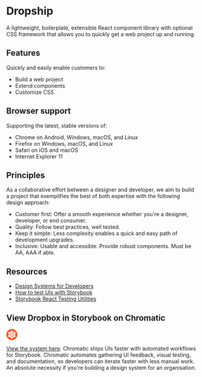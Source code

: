 # Dropship

A lightweight, boilerplate, extensible React component library with optional CSS
framework that allows you to quickly get a web project up and running.

## Features

Quickly and easily enable customers to:

- Build a web project
- Extend components
- Customize CSS

## Browser support

Supporting the latest, stable versions of:

- Chrome on Android, Windows, macOS, and Linux
- Firefox on Windows, macOS, and Linux
- Safari on iOS and macOS
- Internet Explorer 11

## Principles

As a collaborative effort between a designer and developer, we aim to build a
project that exemplifies the best of both expertise with the following design
approach:

- Customer first: Offer a smooth experience whether you're a designer,
  developer, or end consumer.
- Quality: Follow best practices, well tested.
- Keep it simple: Less complexity enables a quick and easy path of development
  upgrades.
- Inclusive: Usable and accessible. Provide robust components. Must be AA, AAA
  if able.

## Resources

- [Design Systems for Developers](https://storybook.js.org/tutorials/design-systems-for-developers/react/en/introduction/)
- [How to test UIs with Storybook](https://storybook.js.org/docs/react/writing-tests/introduction)
- [Storybook React Testing Utilities](https://storybook.js.org/addons/@storybook/testing-react)

## View Dropbox in Storybook on Chromatic

<p><svg id="Layer_1" xmlns="http://www.w3.org/2000/svg" width="150" viewBox="0 0 429 84"><path fill="#fff" id="logotype-characters" d="M328.514 28.754c8.295 0 14.537 4.567 14.537 14.51v19.881h-8.294l.244-4.809c-2.467 3.607-5.75 5.53-10.842 5.53-6.817 0-12.406-3.125-12.406-10.661 0-6.979 5.752-10.02 13.556-10.102h9.448c0-5.373-2.465-7.617-6.899-7.617-3.57 0-5.947 1.205-7.725 2.737l-5.992-3.376-.084-.083c.053-.06.104-.123.156-.178 3.023-3.429 7.11-5.832 14.301-5.832zm6.243 22.603v-2.645h-8.872c-3.615 0-5.998 1.284-5.998 4.253 0 2.884 2.301 4.405 6.572 4.405 4.848.001 8.298-2.325 8.298-6.013zm87.602 1.429L429 56.529c-3.266 4.436-8.587 7.337-14.611 7.337-9.935 0-17.985-7.862-17.985-17.558 0-9.694 8.05-17.555 17.985-17.555 6.016 0 11.32 2.889 14.59 7.309l-6.642 3.745a10.47 10.47 0 0 0-7.948-3.625c-5.72 0-10.374 4.542-10.374 10.125 0 5.582 4.654 10.127 10.374 10.127a10.453 10.453 0 0 0 7.97-3.648zm-291.403 0l6.641 3.743c-3.266 4.436-8.587 7.337-14.611 7.337-9.935 0-17.986-7.862-17.986-17.558 0-9.694 8.05-17.555 17.986-17.555 6.015 0 11.32 2.889 14.59 7.309l-6.642 3.745a10.47 10.47 0 0 0-7.948-3.625c-5.72 0-10.374 4.542-10.374 10.125 0 5.582 4.654 10.127 10.374 10.127a10.451 10.451 0 0 0 7.97-3.648zm121.446-23.31h8.296l-.164 5.772c2.302-4.248 5.833-6.494 10.27-6.494 5.009 0 8.298 2.322 10.104 6.412 2.71-4.007 6.817-6.412 11.827-6.412 8.131 0 12.976 5.292 12.976 13.867v20.523h-8.293v-19.72c0-4.651-1.728-7.216-6.491-7.216-4.842 0-7.721 2.887-7.721 8.5v18.437h-8.293V43.424c0-4.651-1.646-7.216-6.41-7.216-4.93 0-7.804 2.887-7.804 8.5v18.437h-8.296V29.476zM143.595 10h8.294v25.407c2.22-4.167 6.328-6.653 11.506-6.653 7.634 0 12.894 5.292 12.894 14.432v19.959h-8.3V43.826c0-4.811-2.297-7.618-7.147-7.618-5.42 0-8.953 3.208-8.953 8.66v18.276h-8.294V10zm84.235 18.754c9.939 0 17.988 7.86 17.988 17.555s-8.049 17.558-17.988 17.558c-9.932 0-17.986-7.862-17.986-17.558 0-9.695 8.054-17.555 17.986-17.555zm0 7.43c-5.717 0-10.373 4.541-10.373 10.125 0 5.582 4.656 10.127 10.373 10.127 5.727 0 10.381-4.545 10.381-10.127 0-5.584-4.654-10.126-10.381-10.125zm-43.295-6.708h8.3l-.085 6.331c2.305-5.29 6.245-6.974 10.024-6.974 1.768 0 3.16.29 4.345.78.467.19 1.443.648 2.393 1.342 0 0-1.15 1.396-2.161 3.094-1.016 1.7-1.702 3.522-1.702 3.522-1.314-.64-2.63-1.124-4.517-1.124-4.929 0-8.297 2.806-8.297 10.344v16.354h-8.3V29.476zm196.257 33.719V29.476h8.392v33.719h-8.392zm-1.315-46.804c0-3.05 2.549-5.3 5.51-5.3 2.963 0 5.514 2.25 5.514 5.3 0 3.21-2.551 5.378-5.514 5.378-2.962 0-5.51-2.167-5.51-5.378zm-24.734 35.406V36.3h-5.183v-6.824h5.183V10h8.309v19.477h9.214V36.3h-9.214v15.655c0 3.855 1.317 4.98 3.455 4.98 1.976 0 3.209-.885 4.113-1.607l3.95 5.459c-1.73 1.607-4.444 3.213-8.887 3.213-6.497 0-10.941-3.212-10.94-12.203z"></path><circle fill="#FC521F" cx="42" cy="42" r="42"></circle><path fill="#FFF" d="M51.87 61.316l-6.674-3.852 20.078-11.581c.77-.444 1.495-.954 2.17-1.522 2.61 3.716 2.866 8.609.54 12.639a11.846 11.846 0 0 1-10.23 5.895c-2.057 0-4.09-.545-5.884-1.58v.001zm-1.608 2.782c.77.445 1.574.819 2.405 1.12C50.75 69.332 46.638 72 41.98 72c-6.502 0-11.795-5.287-11.795-11.785V37.051l10.187 5.879v14.535c0 .574.307 1.104.804 1.391l9.086 5.242zm-24.025-1.205a11.84 11.84 0 0 1-10.225-5.891 11.699 11.699 0 0 1-1.176-8.943 11.706 11.706 0 0 1 5.495-7.158l6.672-3.85.001 23.16c0 .889.076 1.77.231 2.643-.332.026-.666.039-.998.039zM52.2 34.268l-10.184 5.875-12.6-7.267a1.612 1.612 0 0 0-1.607 0l-9.086 5.241c-.77.443-1.496.95-2.172 1.521-2.608-3.715-2.863-8.609-.539-12.639a11.845 11.845 0 0 1 10.229-5.896c2.055 0 4.09.548 5.884 1.582L52.2 34.268zM41.98 12c6.505 0 11.795 5.287 11.795 11.788v7.7l-20.072-11.58a14.966 14.966 0 0 0-2.408-1.122C33.211 14.669 37.325 12 41.98 12zm26.003 15.003c3.25 5.629 1.314 12.851-4.319 16.101l-20.075 11.58V42.932l12.599-7.269c.498-.287.805-.817.805-1.391V23.788c0-.885-.08-1.767-.232-2.636a11.842 11.842 0 0 1 11.222 5.851z"></path></svg></p>

[View the system here](https://631f78fcd3892fd3ecc244d2-qzdfevkaot.chromatic.com/).
Chromatic ships UIs faster with automated workflows for Storybook. Chromatic
automates gathering UI feedback, visual testing, and documentation, so
developers can iterate faster with less manual work. An absolute necessity if
you're building a design system for an organisation.
